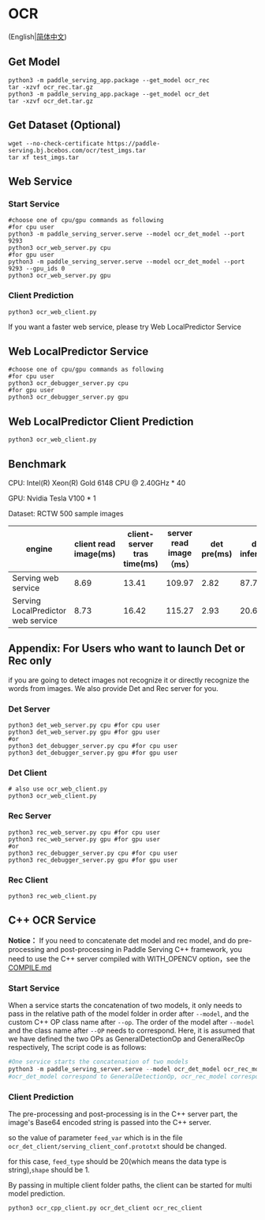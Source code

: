 # OCR 

(English|[简体中文](./README_CN.md))

## Get Model
```
python3 -m paddle_serving_app.package --get_model ocr_rec
tar -xzvf ocr_rec.tar.gz
python3 -m paddle_serving_app.package --get_model ocr_det
tar -xzvf ocr_det.tar.gz
```

## Get Dataset (Optional)
```
wget --no-check-certificate https://paddle-serving.bj.bcebos.com/ocr/test_imgs.tar
tar xf test_imgs.tar
```

## Web Service

### Start Service

```
#choose one of cpu/gpu commands as following
#for cpu user
python3 -m paddle_serving_server.serve --model ocr_det_model --port 9293
python3 ocr_web_server.py cpu
#for gpu user
python3 -m paddle_serving_server.serve --model ocr_det_model --port 9293 --gpu_ids 0
python3 ocr_web_server.py gpu
```

### Client Prediction
```
python3 ocr_web_client.py
```
If you want a faster web service, please try Web LocalPredictor Service

## Web LocalPredictor Service
```
#choose one of cpu/gpu commands as following
#for cpu user
python3 ocr_debugger_server.py cpu
#for gpu user
python3 ocr_debugger_server.py gpu 
```

## Web LocalPredictor Client Prediction
```
python3 ocr_web_client.py
```

## Benchmark

CPU: Intel(R) Xeon(R) Gold 6148 CPU @ 2.40GHz * 40

GPU: Nvidia Tesla V100 * 1

Dataset: RCTW 500 sample images

| engine                       | client read image(ms) | client-server tras time(ms) | server read image（ms） | det pre(ms) | det infer(ms) | det post(ms) | rec pre(ms) | rec infer(ms) | rec post(ms) | server-client trans time(ms) | server side time consumption(ms) | server side overhead(ms) | total time（ms) |
|------------------------------|----------------|----------------------------|------------------|--------------------|------------------|--------------------|--------------------|------------------|--------------------|--------------------------|--------------------|--------------|---------------|
| Serving web service          | 8.69         | 13.41                      | 109.97           | 2.82               | 87.76            | 4.29               | 3.98               | 78.51            | 3.66               | 4.12                     | 181.02             | 136.49       | 317.51        |
| Serving LocalPredictor web service |  8.73        | 16.42                      | 115.27           | 2.93               | 20.63            | 3.97               | 4.48               | 13.84            | 3.60               | 6.91                     | 49.45              | 147.33       | 196.78        |

## Appendix: For Users who want to launch Det or Rec only
if you are going to detect images not recognize it or directly recognize the words from images. We also provide Det and Rec server for you.

### Det Server 

```
python3 det_web_server.py cpu #for cpu user
python3 det_web_server.py gpu #for gpu user
#or
python3 det_debugger_server.py cpu #for cpu user
python3 det_debugger_server.py gpu #for gpu user
```

### Det Client

```
# also use ocr_web_client.py
python3 ocr_web_client.py
```

### Rec Server

```
python3 rec_web_server.py cpu #for cpu user
python3 rec_web_server.py gpu #for gpu user
#or
python3 rec_debugger_server.py cpu #for cpu user
python3 rec_debugger_server.py gpu #for gpu user
```

### Rec Client

```
python3 rec_web_client.py
```

## C++ OCR Service

**Notice：** If you need to concatenate det model and rec model, and do pre-processing and post-processing in Paddle Serving C++ framework, you need to use the C++ server compiled with WITH_OPENCV option，see the [COMPILE.md](../../../../doc/Compile_EN.md)

### Start Service

When a service starts the concatenation of two models, it only needs to pass in the relative path of the model folder in order after `--model`, and the custom C++ OP class name after `--op`. The order of the model after `--model` and the class name after `--OP` needs to correspond. Here, it is assumed that we have defined the two OPs as GeneralDetectionOp and GeneralRecOp respectively, The script code is as follows:
```python
#One service starts the concatenation of two models
python3 -m paddle_serving_server.serve --model ocr_det_model ocr_rec_model --op GeneralDetectionOp GeneralRecOp --port 9293
#ocr_det_model correspond to GeneralDetectionOp, ocr_rec_model correspond to GeneralRecOp
```

### Client Prediction
The pre-processing and post-processing is in the C++ server part, the image's Base64 encoded string is passed into the C++ server.

so the value of parameter `feed_var` which is in the file `ocr_det_client/serving_client_conf.prototxt` should be changed.

for this case, `feed_type` should be 20(which means the data type is string),`shape` should be 1.

By passing in multiple client folder paths, the client can be started for multi model prediction.
```
python3 ocr_cpp_client.py ocr_det_client ocr_rec_client
```
